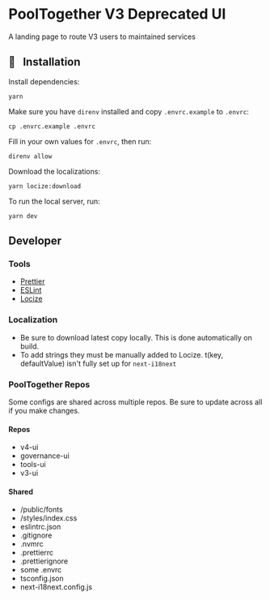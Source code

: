 # PoolTogether V3 Deprecated UI

A landing page to route V3 users to maintained services

## 💾 &nbsp; Installation

Install dependencies:

```
yarn
```

Make sure you have `direnv` installed and copy `.envrc.example` to `.envrc`:

```
cp .envrc.example .envrc
```

Fill in your own values for `.envrc`, then run:

```
direnv allow
```

Download the localizations:

```
yarn locize:download
```


To run the local server, run:

```
yarn dev
```

## Developer

### Tools

- [Prettier](https://marketplace.visualstudio.com/items?itemName=esbenp.prettier-vscode)
- [ESLint](https://marketplace.visualstudio.com/items?itemName=dbaeumer.vscode-eslint)
- [Locize](https://locize.io/login)

### Localization

- Be sure to download latest copy locally. This is done automatically on build.
- To add strings they must be manually added to Locize. t(key, defaultValue) isn't fully set up for `next-i18next`

### PoolTogether Repos

Some configs are shared across multiple repos. Be sure to update across all if you make changes.

#### Repos
- v4-ui
- governance-ui
- tools-ui
- v3-ui

#### Shared
- /public/fonts
- /styles/index.css
- eslintrc.json
- .gitignore
- .nvmrc
- .prettierrc
- .prettierignore
- some .envrc
- tsconfig.json
- next-i18next.config.js
